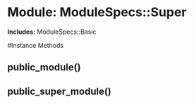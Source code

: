 # Module: ModuleSpecs::Super
    
**Includes:** ModuleSpecs::Basic
  




#Instance Methods
## public_module() [](#method-i-public_module)

## public_super_module() [](#method-i-public_super_module)

